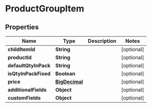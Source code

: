 

# ProductGroupItem

## Properties

Name | Type | Description | Notes
------------ | ------------- | ------------- | -------------
**childItemId** | **String** |  |  [optional]
**productId** | **String** |  |  [optional]
**defaultQtyInPack** | **String** |  |  [optional]
**isQtyInPackFixed** | **Boolean** |  |  [optional]
**price** | [**BigDecimal**](BigDecimal.md) |  |  [optional]
**additionalFields** | **Object** |  |  [optional]
**customFields** | **Object** |  |  [optional]





